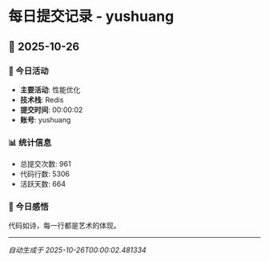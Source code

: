# 每日提交记录 - yushuang

## 📅 2025-10-26

### 🎯 今日活动
- **主要活动**: 性能优化
- **技术栈**: Redis
- **提交时间**: 00:00:02
- **账号**: yushuang

### 📊 统计信息
- 总提交次数: 961
- 代码行数: 5306
- 活跃天数: 664

### 💭 今日感悟
代码如诗，每一行都是艺术的体现。

---
*自动生成于 2025-10-26T00:00:02.481334*
